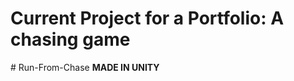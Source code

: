 # Current Project for a Portfolio: A chasing game
 
#   R u n - F r o m - C h a s e 
 
**MADE IN UNITY**
